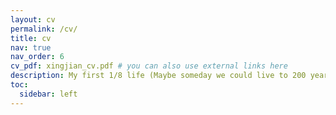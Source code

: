 ```yaml
---
layout: cv
permalink: /cv/
title: cv
nav: true
nav_order: 6
cv_pdf: xingjian_cv.pdf # you can also use external links here
description: My first 1/8 life (Maybe someday we could live to 200 years old 🤔)
toc:
  sidebar: left
---
```

